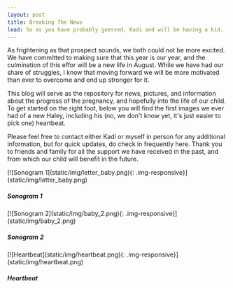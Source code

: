 ```yaml
---
layout: post
title: Breaking The News
lead: So as you have probably guessed, Kadi and will be having a kid.
---
```


As frightening as that prospect sounds, we both could not be more excited. We have committed to making sure that this year is our year, and the culmination of this effor will be a new life in August. While we have had our share of struggles, I know that moving forward we will be more motivated than ever to overcome and end up stronger for it.

This blog will serve as the repository for news, pictures, and information about the progress of the pregnancy, and hopefully into the life of our child. To get started on the right foot, below you will find the first images we ever had of a new Haley, including his (no, we don't know yet, it's just easier to pick one) heartbeat.

Please feel free to contact either Kadi or myself in person for any additional information, but for quick updates, do check in frequently here. Thank you to friends and family for all the support we have received in the past, and from which our child will benefit in the future.

<div class="row">

<div class="col-md-10 col-md-offset-1">
<div class="row">

<div class="col-md-3 thumbnail" markdown="1">
[![Sonogram 1](static/img/letter_baby.png){: .img-responsive}](static/img/letter_baby.png)

<div class="caption">
<h5>Sonogram 1</h5>
</div>
</div>

<div class="col-md-3 col-md-offset-1 thumbnail" markdown="1">
[![Sonogram 2](static/img/baby_2.png){: .img-responsive}](static/img/baby_2.png)

<div class="caption">
<h5>Sonogram 2</h5>
</div>
</div>

<div class="col-md-3 col-md-offset-1 thumbnail" markdown="1">
[![Heartbeat](static/img/heartbeat.png){: .img-responsive}](static/img/heartbeat.png)

<div class="caption">
<h5>Heartbeat</h5>
</div>
</div>

</div>
</div>

</div>
